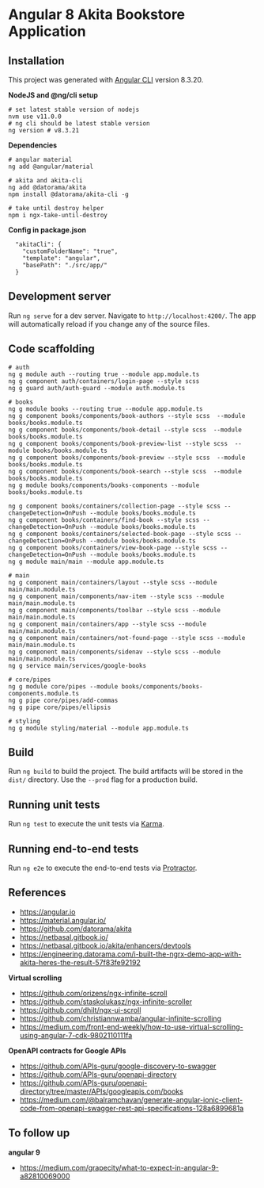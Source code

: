# Angular 8 Akita Bookstore Application

## Installation

This project was generated with [Angular CLI](https://github.com/angular/angular-cli) version 8.3.20.

**NodeJS and @ng/cli setup**
```
# set latest stable version of nodejs
nvm use v11.0.0
# ng cli should be latest stable version
ng version # v8.3.21
```

**Dependencies**
```
# angular material
ng add @angular/material

# akita and akita-cli
ng add @datorama/akita
npm install @datorama/akita-cli -g

# take until destroy helper
npm i ngx-take-until-destroy
```

**Config in package.json**

```
  "akitaCli": {
    "customFolderName": "true",
    "template": "angular",
    "basePath": "./src/app/"
  }
```

## Development server

Run `ng serve` for a dev server. Navigate to `http://localhost:4200/`. The app will automatically reload if you change any of the source files.

## Code scaffolding

```
# auth 
ng g module auth --routing true --module app.module.ts
ng g component auth/containers/login-page --style scss
ng g guard auth/auth-guard --module auth.module.ts

# books
ng g module books --routing true --module app.module.ts
ng g component books/components/book-authors --style scss  --module books/books.module.ts
ng g component books/components/book-detail --style scss  --module books/books.module.ts
ng g component books/components/book-preview-list --style scss  --module books/books.module.ts
ng g component books/components/book-preview --style scss  --module books/books.module.ts
ng g component books/components/book-search --style scss  --module books/books.module.ts
ng g module books/components/books-components --module books/books.module.ts 

ng g component books/containers/collection-page --style scss --changeDetection=OnPush --module books/books.module.ts
ng g component books/containers/find-book --style scss --changeDetection=OnPush --module books/books.module.ts
ng g component books/containers/selected-book-page --style scss --changeDetection=OnPush --module books/books.module.ts
ng g component books/containers/view-book-page --style scss --changeDetection=OnPush --module books/books.module.ts
ng g module main/main --module app.module.ts

# main 
ng g component main/containers/layout --style scss --module main/main.module.ts
ng g component main/components/nav-item --style scss --module main/main.module.ts
ng g component main/components/toolbar --style scss --module main/main.module.ts
ng g component main/containers/app --style scss --module main/main.module.ts
ng g component main/containers/not-found-page --style scss --module main/main.module.ts
ng g component main/components/sidenav --style scss --module main/main.module.ts
ng g service main/services/google-books

# core/pipes
ng g module core/pipes --module books/components/books-components.module.ts
ng g pipe core/pipes/add-commas
ng g pipe core/pipes/ellipsis

# styling
ng g module styling/material --module app.module.ts
```

## Build

Run `ng build` to build the project. The build artifacts will be stored in the `dist/` directory. Use the `--prod` flag for a production build.

## Running unit tests

Run `ng test` to execute the unit tests via [Karma](https://karma-runner.github.io).

## Running end-to-end tests

Run `ng e2e` to execute the end-to-end tests via [Protractor](http://www.protractortest.org/).

## References
- https://angular.io
- https://material.angular.io/
- https://github.com/datorama/akita
- https://netbasal.gitbook.io/
- https://netbasal.gitbook.io/akita/enhancers/devtools
- https://engineering.datorama.com/i-built-the-ngrx-demo-app-with-akita-heres-the-result-57f83fe92192

**Virtual scrolling**
- https://github.com/orizens/ngx-infinite-scroll
- https://github.com/staskolukasz/ngx-infinite-scroller
- https://github.com/dhilt/ngx-ui-scroll
- https://github.com/christiannwamba/angular-infinite-scrolling
- https://medium.com/front-end-weekly/how-to-use-virtual-scrolling-using-angular-7-cdk-9802110111fa

**OpenAPI contracts for Google APIs**
- https://github.com/APIs-guru/google-discovery-to-swagger
- https://github.com/APIs-guru/openapi-directory
- https://github.com/APIs-guru/openapi-directory/tree/master/APIs/googleapis.com/books
- https://medium.com/@balramchavan/generate-angular-ionic-client-code-from-openapi-swagger-rest-api-specifications-128a6899681a
  
## To follow up

**angular 9**
- https://medium.com/grapecity/what-to-expect-in-angular-9-a82810069000